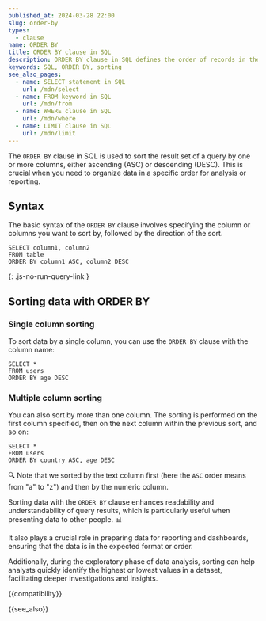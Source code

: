 ```yaml
---
published_at: 2024-03-28 22:00
slug: order-by
types:
  - clause
name: ORDER BY
title: ORDER BY clause in SQL
description: ORDER BY clause in SQL defines the order of records in the result set.
keywords: SQL, ORDER BY, sorting
see_also_pages:
  - name: SELECT statement in SQL
    url: /mdn/select
  - name: FROM keyword in SQL
    url: /mdn/from
  - name: WHERE clause in SQL
    url: /mdn/where
  - name: LIMIT clause in SQL
    url: /mdn/limit
---
```


The `ORDER BY` clause in SQL is used to sort the result set of a query by one or more columns, either ascending (ASC) or descending (DESC). This is crucial when you need to organize data in a specific order for analysis or reporting.

## Syntax

The basic syntax of the `ORDER BY` clause involves specifying the column or columns you want to sort by, followed by the direction of the sort.

~~~pgsql
SELECT column1, column2
FROM table
ORDER BY column1 ASC, column2 DESC
~~~
{: .js-no-run-query-link }

## Sorting data with ORDER BY

### Single column sorting

To sort data by a single column, you can use the `ORDER BY` clause with the column name:

~~~pgsql
SELECT *
FROM users
ORDER BY age DESC
~~~

### Multiple column sorting

You can also sort by more than one column. The sorting is performed on the first column specified, then on the next column within the previous sort, and so on:

~~~pgsql
SELECT *
FROM users
ORDER BY country ASC, age DESC
~~~

:mag: Note that we sorted by the text column first (here the `ASC` order means from "a" to "z") and then by the numeric column.

Sorting data with the `ORDER BY` clause enhances readability and understandability of query results, which is particularly useful when presenting data to other people. :bar_chart:

It also plays a crucial role in preparing data for reporting and dashboards, ensuring that the data is in the expected format or order.

Additionally, during the exploratory phase of data analysis, sorting can help analysts quickly identify the highest or lowest values in a dataset, facilitating deeper investigations and insights.

{{compatibility}}

{{see_also}}
